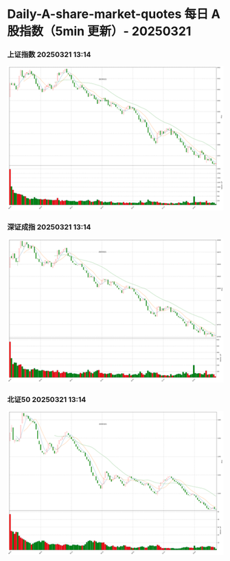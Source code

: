 
# Daily-A-share-market-quotes 每日 A 股指数（5min 更新）- 20250321

### 上证指数 20250321 13:14
![](./fig/2025/3/20250321-sh000001.png)

### 深证成指 20250321 13:14
![](./fig/2025/3/20250321-sz399001.png)

### 北证50 20250321 13:14
![](./fig/2025/3/20250321-bj899050.png)
